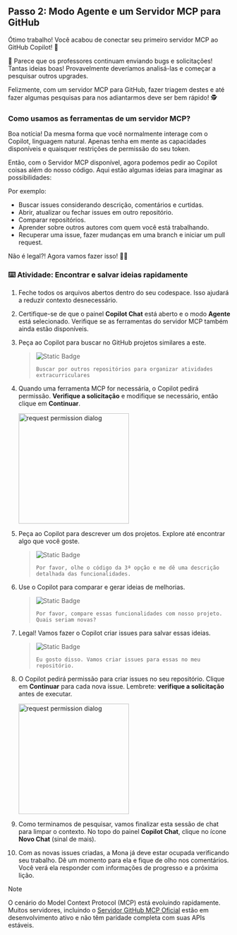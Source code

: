 ## Passo 2: Modo Agente e um Servidor MCP para GitHub

Ótimo trabalho! Você acabou de conectar seu primeiro servidor MCP ao GitHub Copilot! 🎉

🚨 Parece que os professores continuam enviando bugs e solicitações! Tantas ideias boas! Provavelmente deveríamos analisá-las e começar a pesquisar outros upgrades.

Felizmente, com um servidor MCP para GitHub, fazer triagem destes e até fazer algumas pesquisas para nos adiantarmos deve ser bem rápido! 🕵️

### Como usamos as ferramentas de um servidor MCP?

Boa notícia! Da mesma forma que você normalmente interage com o Copilot, linguagem natural. Apenas tenha em mente as capacidades disponíveis e quaisquer restrições de permissão do seu token.

Então, com o Servidor MCP disponível, agora podemos pedir ao Copilot coisas além do nosso código. Aqui estão algumas ideias para imaginar as possibilidades:

Por exemplo:

- Buscar issues considerando descrição, comentários e curtidas.
- Abrir, atualizar ou fechar issues em outro repositório.
- Comparar repositórios.
- Aprender sobre outros autores com quem você está trabalhando.
- Recuperar uma issue, fazer mudanças em uma branch e iniciar um pull request.

Não é legal?! Agora vamos fazer isso! 👩‍🚀

### :keyboard: Atividade: Encontrar e salvar ideias rapidamente

1. Feche todos os arquivos abertos dentro do seu codespace. Isso ajudará a reduzir contexto desnecessário.

1. Certifique-se de que o painel **Copilot Chat** está aberto e o modo **Agente** está selecionado. Verifique se as ferramentas do servidor MCP também ainda estão disponíveis.

1. Peça ao Copilot para buscar no GitHub projetos similares a este.

   > ![Static Badge](https://img.shields.io/badge/-Prompt-text?style=social&logo=github%20copilot)
   >
   > ```prompt
   > Buscar por outros repositórios para organizar atividades extracurriculares
   > ```

1. Quando uma ferramenta MCP for necessária, o Copilot pedirá permissão. **Verifique a solicitação** e modifique se necessário, então clique em **Continuar**.

   <img width="250" alt="request permission dialog" src="https://github.com/user-attachments/assets/229473af-c206-47a4-b356-943b9c9bd946" />

1. Peça ao Copilot para descrever um dos projetos. Explore até encontrar algo que você goste.

   > ![Static Badge](https://img.shields.io/badge/-Prompt-text?style=social&logo=github%20copilot)
   >
   > ```prompt
   > Por favor, olhe o código da 3ª opção e me dê uma descrição detalhada das funcionalidades.
   > ```

1. Use o Copilot para comparar e gerar ideias de melhorias.

   > ![Static Badge](https://img.shields.io/badge/-Prompt-text?style=social&logo=github%20copilot)
   >
   > ```prompt
   > Por favor, compare essas funcionalidades com nosso projeto. Quais seriam novas?
   > ```

1. Legal! Vamos fazer o Copilot criar issues para salvar essas ideias.

   > ![Static Badge](https://img.shields.io/badge/-Prompt-text?style=social&logo=github%20copilot)
   >
   > ```prompt
   > Eu gosto disso. Vamos criar issues para essas no meu repositório.
   > ```

1. O Copilot pedirá permissão para criar issues no seu repositório. Clique em **Continuar** para cada nova issue. Lembrete: **verifique a solicitação** antes de executar.

   <img width="250" alt="request permission dialog" src="https://github.com/user-attachments/assets/52635294-950a-4168-b71e-498eb769f3af" />

1. Como terminamos de pesquisar, vamos finalizar esta sessão de chat para limpar o contexto. No topo do painel **Copilot Chat**, clique no ícone **Novo Chat** (sinal de mais).

1. Com as novas issues criadas, a Mona já deve estar ocupada verificando seu trabalho. Dê um momento para ela e fique de olho nos comentários. Você verá ela responder com informações de progresso e a próxima lição.


> [!NOTE]
> O cenário do Model Context Protocol (MCP) está evoluindo rapidamente. Muitos servidores, incluindo o [Servidor GitHub MCP Oficial](https://github.com/github/github-mcp-server) estão em desenvolvimento ativo e não têm paridade completa com suas APIs estáveis.
